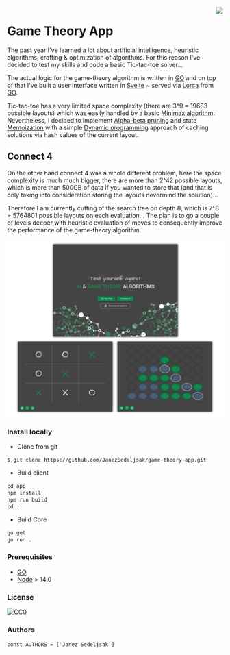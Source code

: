 <img src="https://github.com/matiassingers/awesome-readme/blob/master/icon.png" align="right" />

# Game Theory App

The past year I've learned a lot about artificial intelligence, heuristic algorithms, crafting & optimization of algorithms. For this reason I've decided to test my skills and code a basic Tic-tac-toe solver...

The actual logic for the game-theory algorithm is written in [GO](https://go.dev) and on top of that I've built a user interface written in [Svelte](https://svelte.dev) ~ served via [Lorca](https://github.com/zserge/lorca) from [GO](https://go.dev).

Tic-tac-toe has a very limited space complexity (there are 3^9 = 19683 possible layouts) which was easily handled by a basic [Minimax algorithm](https://en.wikipedia.org/wiki/Minimax). Nevertheless, I decided to implement [Alpha-beta pruning](https://en.wikipedia.org/wiki/Alpha–beta_pruning) and state [Memoization](https://en.wikipedia.org/wiki/Memoization) with a simple [Dynamic programming](https://en.wikipedia.org/wiki/Dynamic_programming) approach of caching solutions via hash values of the current layout.

## Connect 4

On the other hand connect 4 was a whole different problem, here the space complexity is much much bigger, there are more than 2^42 possible layouts, which is more than 500GB of data if you wanted to store that (and that is only taking into consideration storing the layouts nevermind the solution)...

Therefore I am currently cutting of the search tree on depth 8, which is 7^8 = 5764801 possible layouts on each evaluation... The plan is to go a couple of levels deeper with heuristic evaluation of moves to consequently improve the performance of the game-theory algorithm.

![No image](https://github.com/JanezSedeljsak/game-theory-app/blob/main/docs/banner.png)

### Install locally

* Clone from git
```terminal
$ git clone https://github.com/JanezSedeljsak/game-theory-app.git
```
* Build client
```terminal
cd app
npm install
npm run build
cd ..
```

* Build Core
```
go get
go run .
```

### Prerequisites

* [GO](https://go.dev)
* [Node](https://nodejs.org/en/) > 14.0

### License

[![CC0](https://upload.wikimedia.org/wikipedia/commons/thumb/0/0c/MIT_logo.svg/220px-MIT_logo.svg.png)](https://en.wikipedia.org/wiki/MIT_License)

### Authors

```JS
const AUTHORS = ['Janez Sedeljsak']
```
